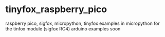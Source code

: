 # tinyfox_raspberry_pico
raspberry pico, sigfox, micropython, tinyfox
examples in micropython for the tinfox module (sigfox RC4)
arduino examples soon
